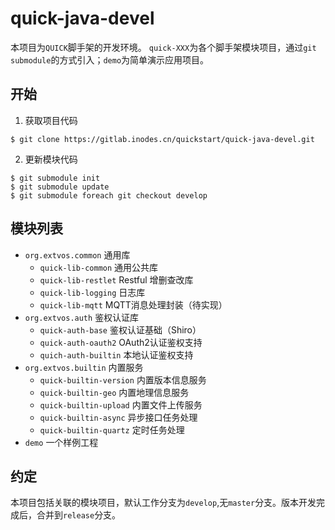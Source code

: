 # quick-java-devel

本项目为`QUICK`脚手架的开发环境。 `quick-XXX`为各个脚手架模块项目，通过`git submodule`的方式引入；`demo`为简单演示应用项目。

## 开始

1. 获取项目代码
```shell
$ git clone https://gitlab.inodes.cn/quickstart/quick-java-devel.git
```

2. 更新模块代码
```shell
$ git submodule init
$ git submodule update
$ git submodule foreach git checkout develop
```

## 模块列表

- `org.extvos.common` 通用库
    - `quick-lib-common` 通用公共库
    - `quick-lib-restlet` Restful 增删查改库
    - `quick-lib-logging` 日志库
    - `quick-lib-mqtt` MQTT消息处理封装（待实现）
- `org.extvos.auth` 鉴权认证库
    - `quick-auth-base` 鉴权认证基础（Shiro）
    - `quick-auth-oauth2` OAuth2认证鉴权支持
    - `quich-auth-builtin` 本地认证鉴权支持
- `org.extvos.builtin` 内置服务
    - `quick-builtin-version` 内置版本信息服务
    - `quick-builtin-geo` 内置地理信息服务
    - `quick-builtin-upload` 内置文件上传服务
    - `quick-builtin-async` 异步接口任务处理
    - `quick-builtin-quartz` 定时任务处理
- `demo` 一个样例工程

## 约定

本项目包括关联的模块项目，默认工作分支为`develop`,无`master`分支。版本开发完成后，合并到`release`分支。
